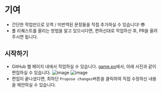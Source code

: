 # 기여
- 간단한 작업만으로 오역 / 미번역된 문장들을 직접 추가하실 수 있습니다! 😎
- 풀 리퀘스트를 올리는 방법을 알고 있으시다면, 편하신대로 작업하신 후, PR을 올려주시면 됩니다.

## 시작하기
- GitHub 웹 페이지 내에서 작업하실 수 있습니다. [game.po](https://github.com/skinmaker1345/nr-local-kor/blob/main/game.po)에서, 아래 사진과 같이 편집하실 수 있습니다.
![image](https://user-images.githubusercontent.com/45376950/194097700-776ba449-75dc-42a9-a4e9-dff8a2e448bb.png)
![image](https://user-images.githubusercontent.com/45376950/194098393-819c1b3e-4d92-4256-be95-a6e84513d9c4.png)  
- 편집이 끝나셨다면, 최하단 ``Propose changes``버튼을 클릭하여 직접 수정하신 내용을 제안하실 수 있습니다.
